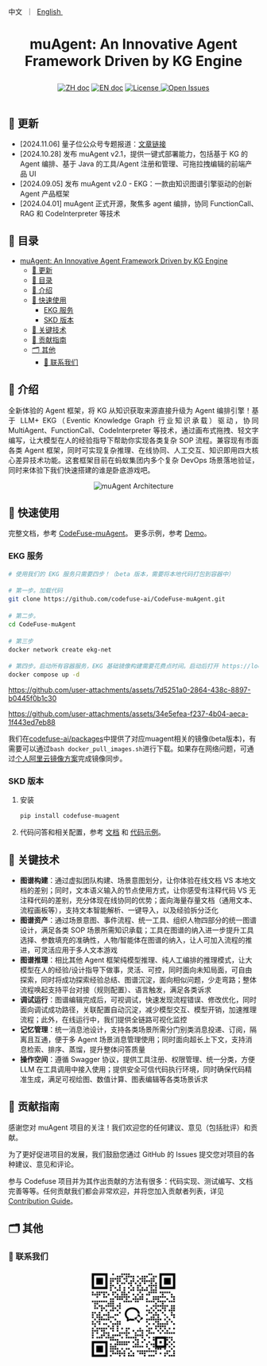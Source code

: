 <p align="left">
    <a>中文</a>&nbsp ｜ &nbsp<a href="README.md">English&nbsp </a>
</p>

# <p align="center">muAgent: An Innovative Agent Framework Driven by KG Engine</p>

<p align="center">
    <a href="README_zh.md"><img src="https://img.shields.io/badge/文档-中文版-yellow.svg" alt="ZH doc"></a>
    <a href="README.md"><img src="https://img.shields.io/badge/document-English-yellow.svg" alt="EN doc"></a>
    <a href="LICENSE.md"><img src="https://img.shields.io/badge/license-Apache%202.0-yellow" alt="License">
    <a href="https://github.com/codefuse-ai/CodeFuse-muAgent/issues">
      <img alt="Open Issues" src="https://img.shields.io/github/issues-raw/codefuse-ai/CodeFuse-muAgent" />
    </a>
    <br><br>
</p>

## 🔔 更新

- [2024.11.06] 量子位公众号专题报道：[文章链接](https://mp.weixin.qq.com/s/di_joj2NInGAGNqjDIsleA )
- [2024.10.28] 发布 muAgent v2.1，提供一键式部署能力，包括基于 KG 的 Agent 编排、基于 Java 的工具/Agent 注册和管理、可拖拉拽编辑的前端产品 UI
- [2024.09.05] 发布 muAgent v2.0 - EKG：一款由知识图谱引擎驱动的创新 Agent 产品框架
- [2024.04.01] muAgent 正式开源，聚焦多 agent 编排，协同 FunctionCall、RAG 和 CodeInterpreter 等技术

## 📜 目录

- [muAgent: An Innovative Agent Framework Driven by KG Engine](#muagent-an-innovative-agent-framework-driven-by-kg-engine)
  - [🔔 更新](#-更新)
  - [📜 目录](#-目录)
  - [🤝 介绍](#-介绍)
  - [🚀 快速使用](#-快速使用)
    - [EKG 服务](#ekg-服务)
    - [SKD 版本](#skd-版本)
  - [🧭 关键技术](#-关键技术)
  - [🤗 贡献指南](#-贡献指南)
  - [🗂 其他](#-其他)
    - [📱 联系我们](#-联系我们)

## 🤝 介绍

<p align="justify">
 全新体验的 Agent 框架，将 KG 从知识获取来源直接升级为 Agent 编排引擎！基于 LLM+ EKG（Eventic Knowledge Graph 行业知识承载）驱动，协同 MultiAgent、FunctionCall、CodeInterpreter 等技术，通过画布式拖拽、轻文字编写，让大模型在人的经验指导下帮助你实现各类复杂 SOP 流程。兼容现有市面各类 Agent 框架，同时可实现复杂推理、在线协同、人工交互、知识即用四大核心差异技术功能。这套框架目前在蚂蚁集团内多个复杂 DevOps 场景落地验证，同时来体验下我们快速搭建的谁是卧底游戏吧。
</p>
<div align="center">
  <img src="docs/resources/ekg-arch-zh.webp" alt="muAgent Architecture" width="770">
</div>

## 🚀 快速使用

完整文档，参考 [CodeFuse-muAgent](https://codefuse.ai/zh-CN/docs/api-docs/MuAgent/overview/multi-agent)。
更多示例，参考 [Demo](https://codefuse.ai/zh-CN/docs/api-docs/MuAgent/connector/customed_examples)。

### EKG 服务

```bash
# 使用我们的 EKG 服务只需要四步！（beta 版本，需要将本地代码打包到容器中）

# 第一步。加载代码
git clone https://github.com/codefuse-ai/CodeFuse-muAgent.git

# 第二步。
cd CodeFuse-muAgent

# 第三步
docker network create ekg-net

# 第四步。启动所有容器服务，EKG 基础镜像构建需要花费点时间。启动后打开 https://localhost:8000
docker compose up -d
```

https://github.com/user-attachments/assets/7d5251a0-2864-438c-8897-b0445f0b1c30

https://github.com/user-attachments/assets/34e5efea-f237-4b04-aeca-1f443ed7eb88

我们在[codefuse-ai/packages](https://github.com/orgs/codefuse-ai/packages)中提供了对应muagent相关的镜像(beta版本)，有需要可以通过`bash docker_pull_images.sh`进行下载。如果存在网络问题，可通过[个人阿里云镜像方案](docs/gh_image_to_aliyun_image.md)完成镜像同步。


### SKD 版本

1. 安装

    ```bash
    pip install codefuse-muagent
    ```

2. 代码问答和相关配置，参考 [文档](https://codefuse.ai/docs/api-docs/MuAgent/connector/customed_examples) 和  [代码示例](https://github.com/codefuse-ai/CodeFuse-muAgent/tree/main/examples)。

## 🧭 关键技术

- **图谱构建**：通过虚拟团队构建、场景意图划分，让你体验在线文档 VS 本地文档的差别；同时，文本语义输入的节点使用方式，让你感受有注释代码 VS 无注释代码的差别，充分体现在线协同的优势；面向海量存量文档（通用文本、流程画板等），支持文本智能解析、一键导入，以及经验拆分泛化
- **图谱资产**：通过场景意图、事件流程、统一工具、组织人物四部分的统一图谱设计，满足各类 SOP 场景所需知识承载；工具在图谱的纳入进一步提升工具选择、参数填充的准确性，人物/智能体在图谱的纳入，让人可加入流程的推进，可灵活应用于多人文本游戏
- **图谱推理**：相比其他 Agent 框架纯模型推理、纯人工编排的推理模式，让大模型在人的经验/设计指导下做事，灵活、可控，同时面向未知局面，可自由探索，同时将成功探索经验总结、图谱沉淀，面向相似问题，少走弯路；整体流程唤起支持平台对接（规则配置）、语言触发，满足各类诉求
- **调试运行**：图谱编辑完成后，可视调试，快速发现流程错误、修改优化，同时面向调试成功路径，关联配置自动沉淀，减少模型交互、模型开销，加速推理流程；此外，在线运行中，我们提供全链路可视化监控
- **记忆管理**：统一消息池设计，支持各类场景所需分门别类消息投递、订阅，隔离且互通，便于多 Agent 场景消息管理使用；同时面向超长上下文，支持消息检索、排序、蒸馏，提升整体问答质量
- **操作空间**：遵循 Swagger 协议，提供工具注册、权限管理、统一分类，方便 LLM 在工具调用中接入使用；提供安全可信代码执行环境，同时确保代码精准生成，满足可视绘图、数值计算、图表编辑等各类场景诉求

## 🤗 贡献指南

感谢您对 muAgent 项目的关注！我们欢迎您的任何建议、意见（包括批评）和贡献。

为了更好促进项目的发展，我们鼓励您通过 GitHub 的 Issues 提交您对项目的各种建议、意见和评论。

参与 Codefuse 项目并为其作出贡献的方法有很多：代码实现、测试编写、文档完善等等。任何贡献我们都会非常欢迎，并将您加入贡献者列表，详见 [Contribution Guide](https://codefuse-ai.github.io/contribution/contribution)。

## 🗂 其他

### 📱 联系我们

<div align=center>
  <img src="docs/resources/wechat.png" alt="图片", width="180">
</div>
